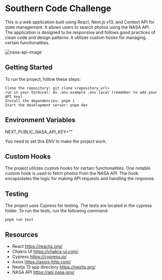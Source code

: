 # Southern Code Challenge

This is a web application built using React, Next.js v13, and Context API for state management. It allows users to search photos using the NASA API. The application is designed to be responsive and follows good practices of clean code and design patterns. It utilizes custom hooks for managing certain functionalities.

![nasa-api-image](https://github.com/thomasbeckford/nasa-api/assets/28713861/c84ceedf-429c-4f26-9882-c487fdbf7e6e)

## Getting Started

To run the project, follow these steps:

```
Clone the repository: git clone <repository_url>
run in your terminal: mv .env.example .env.local (remember to add your API key)
Install the dependencies: pnpm i
Start the development server: pnpm dev
```

## Environment Variables

NEXT_PUBLIC_NASA_API_KEY=""

You need to set this ENV to make the project work.

## Custom Hooks

The project utilizes custom hooks for certain functionalities. One notable custom hook is used to fetch photos from the NASA API. The hook encapsulates the logic for making API requests and handling the response.

## Testing

The project uses Cypress for testing. The tests are located in the cypress folder. To run the tests, run the following command:

```
pnpm run test
```

## Resources

- React https://reactjs.org/
- Chakra UI https://chakra-ui.com/
- Cypress https://cypress.io/
- Axios https://axios-http.com/
- Nextjs 13 app directory https://nextjs.org/
- NASA API https://api.nasa.gov/
